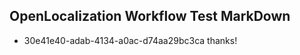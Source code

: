 ## OpenLocalization Workflow Test MarkDown
* 30e41e40-adab-4134-a0ac-d74aa29bc3ca 
thanks!<!--HONumber=Mar16_HO2-->
